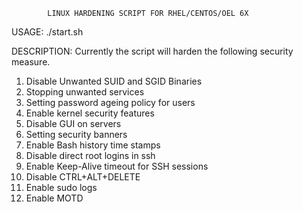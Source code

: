            LINUX HARDENING SCRIPT FOR RHEL/CENTOS/OEL 6X
            
USAGE: ./start.sh

DESCRIPTION: Currently the script will harden the following security measure.

1.  Disable Unwanted SUID and SGID Binaries
2.  Stopping unwanted services
3.  Setting password ageing policy for users
4.  Enable kernel security features
5.  Disable GUI on servers 
6.  Setting security banners
7.  Enable Bash history time stamps
8.  Disable direct root logins in ssh
9.  Enable Keep-Alive timeout for SSH sessions
10. Disable CTRL+ALT+DELETE
11. Enable sudo logs
12. Enable MOTD

